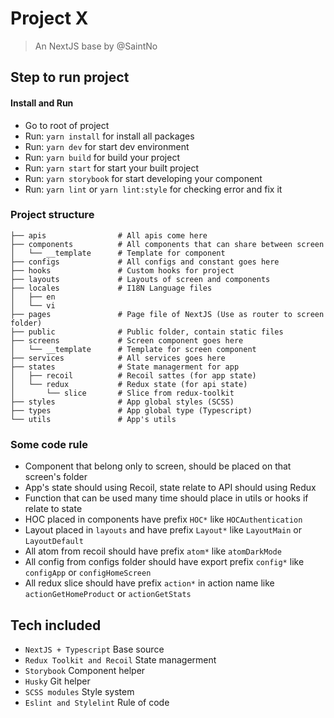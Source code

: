 # Project X
> An NextJS base by @SaintNo

## Step to run project

#### Install and Run
+ Go to root of project
+ Run: `yarn install` for install all packages
+ Run: `yarn dev` for start dev environment
+ Run: `yarn build` for build your project
+ Run: `yarn start` for start your built project
+ Run: `yarn storybook` for start developing your component
+ Run: `yarn lint` or `yarn lint:style` for checking error and fix it

### Project structure
```
├── apis                # All apis come here
├── components          # All components that can share between screen
│   └── __template      # Template for component
├── configs             # All configs and constant goes here
├── hooks               # Custom hooks for project
├── layouts             # Layouts of screen and components
├── locales             # I18N Language files
│   ├── en
│   └── vi
├── pages               # Page file of NextJS (Use as router to screen folder)
├── public              # Public folder, contain static files
├── screens             # Screen component goes here
│   └── __template      # Template for screen component
├── services            # All services goes here
├── states              # State managerment for app
│   ├── recoil          # Recoil sattes (for app state)
│   └── redux           # Redux state (for api state)
│       └── slice       # Slice from redux-toolkit
├── styles              # App global styles (SCSS)
├── types               # App global type (Typescript)
└── utils               # App's utils
```

### Some code rule
+ Component that belong only to screen, should be placed on that screen's folder
+ App's state should using Recoil, state relate to API should using Redux
+ Function that can be used many time should place in utils or hooks if relate to state
+ HOC placed in components have prefix `HOC*` like `HOCAuthentication`
+ Layout placed in `layouts` and have prefix `Layout*` like `LayoutMain` or `LayoutDefault`
+ All atom from recoil should have prefix `atom*` like `atomDarkMode`
+ All config from configs folder should have export prefix `config*` like `configApp` or `configHomeScreen`
+ All redux slice should have prefix `action*` in action name like `actionGetHomeProduct` or `actionGetStats`

## Tech included
+ `NextJS + Typescript` Base source
+ `Redux Toolkit and Recoil` State managerment
+ `Storybook` Component helper
+ `Husky` Git helper
+ `SCSS modules` Style system
+ `Eslint and Stylelint` Rule of code
